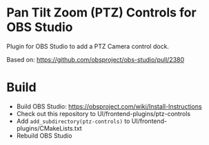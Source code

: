# Pan Tilt Zoom (PTZ) Controls for OBS Studio

Plugin for OBS Studio to add a PTZ Camera control dock.

Based on: https://github.com/obsproject/obs-studio/pull/2380

# Build
- Build OBS Studio: https://obsproject.com/wiki/Install-Instructions
- Check out this repository to UI/frontend-plugins/ptz-controls
- Add `add_subdirectory(ptz-controls)` to UI/frontend-plugins/CMakeLists.txt
- Rebuild OBS Studio
